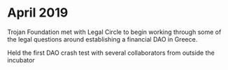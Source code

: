 # April 2019

Trojan Foundation met with Legal Circle to begin working through some of the legal questions around establishing a financial DAO in Greece.

Held the first DAO crash test with several collaborators from outside the incubator

